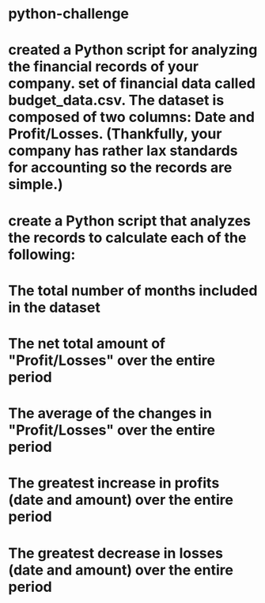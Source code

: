 # python-challenge
# created a Python script for analyzing the financial records of your company. set of financial data called budget_data.csv. The dataset is composed of two columns: Date and Profit/Losses. (Thankfully, your company has rather lax standards for accounting so the records are simple.)

# create a Python script that analyzes the records to calculate each of the following:

# The total number of months included in the dataset
# The net total amount of "Profit/Losses" over the entire period
# The average of the changes in "Profit/Losses" over the entire period
# The greatest increase in profits (date and amount) over the entire period
# The greatest decrease in losses (date and amount) over the entire period
